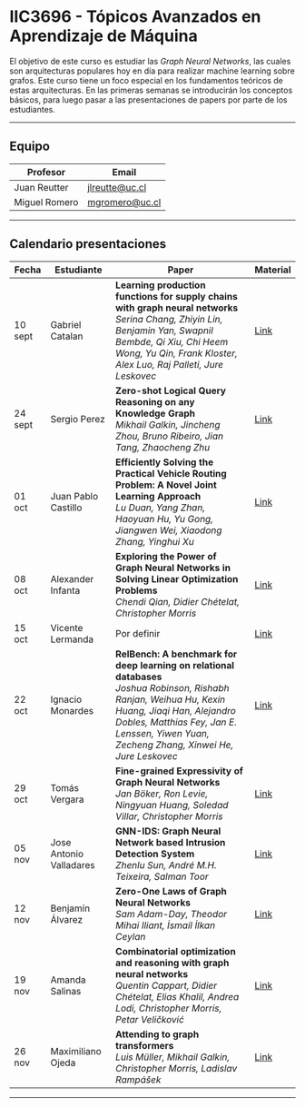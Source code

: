 # IIC3696 - Tópicos Avanzados en Aprendizaje de Máquina

El objetivo de este curso es estudiar las _Graph Neural Networks_, las cuales son arquitecturas populares hoy en día para realizar machine learning sobre grafos. Este curso tiene un foco especial en los fundamentos teóricos de estas arquitecturas. En las primeras semanas se introducirán los conceptos básicos, para luego pasar a las presentaciones de papers por parte de los estudiantes.

---

## Equipo

| Profesor | Email |
|----------|-------|
| Juan Reutter| jlreutte@uc.cl|
|Miguel Romero|mgromero@uc.cl|

---

## Calendario presentaciones

| Fecha | Estudiante | Paper | Material |
|---|---|---|---|
|10 sept|	Gabriel Catalan	| __Learning production functions for supply chains with graph neural networks__ <br> _Serina Chang, Zhiyin Lin, Benjamin Yan, Swapnil Bembde, Qi Xiu, Chi Heem Wong, Yu Qin, Frank Kloster, Alex Luo, Raj Palleti, Jure Leskovec_ | [Link](https://arxiv.org/abs/2407.18772)
|24 sept|	Sergio Perez|	__Zero-shot Logical Query Reasoning on any Knowledge Graph__ <br> _Mikhail Galkin, Jincheng Zhou, Bruno Ribeiro, Jian Tang, Zhaocheng Zhu_| [Link](https://arxiv.org/abs/2404.07198)
|01 oct	|Juan Pablo Castillo	| __Efficiently Solving the Practical Vehicle Routing Problem: A Novel Joint Learning Approach__ <br> _Lu Duan, Yang Zhan, Haoyuan Hu, Yu Gong, Jiangwen Wei, Xiaodong Zhang, Yinghui Xu_ | [Link](https://dl.acm.org/doi/10.1145/3394486.3403356)
|08 oct |	Alexander Infanta	| __Exploring the Power of Graph Neural Networks in Solving Linear Optimization Problems__ <br> _Chendi Qian, Didier Chételat, Christopher Morris_ | [Link](https://arxiv.org/abs/2310.10603)
| 15 oct|	Vicente Lermanda|	Por definir | [Link]()
|22 oct	|Ignacio Monardes	| __RelBench: A benchmark for deep learning on relational databases__ <br> _Joshua Robinson, Rishabh Ranjan, Weihua Hu, Kexin Huang, Jiaqi Han, Alejandro Dobles, Matthias Fey, Jan E. Lenssen, Yiwen Yuan, Zecheng Zhang, Xinwei He, Jure Leskovec_ | [Link](https://arxiv.org/abs/2407.20060)
|29 oct|	Tomás Vergara	| __Fine-grained Expressivity of Graph Neural Networks__ <br> _Jan Böker, Ron Levie, Ningyuan Huang, Soledad Villar, Christopher Morris_ | [Link](https://arxiv.org/abs/2306.03698)
|05 nov|	Jose Antonio Valladares	| __GNN-IDS: Graph Neural Network based Intrusion Detection System__ <br> _Zhenlu Sun, André M.H. Teixeira, Salman Toor_ | [Link](https://dl.acm.org/doi/10.1145/3664476.3664515)
|12 nov|	Benjamín Álvarez	| __Zero-One Laws of Graph Neural Networks__ <br> _Sam Adam-Day, Theodor Mihai Iliant, İsmail İlkan Ceylan_ | [Link](https://arxiv.org/abs/2301.13060)
|19 nov|	Amanda Salinas 	| __Combinatorial optimization and reasoning with graph neural networks__ <br> _Quentin Cappart, Didier Chételat, Elias Khalil, Andrea Lodi, Christopher Morris, Petar Veličković_ | [Link](https://arxiv.org/abs/2102.09544)  
|26 nov|	Maximiliano Ojeda| 	__Attending to graph transformers__ <br>  _Luis Müller, Mikhail Galkin, Christopher Morris, Ladislav Rampášek_ | [Link](https://arxiv.org/abs/2302.04181)

---
